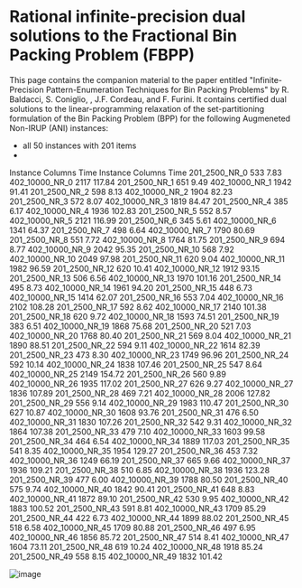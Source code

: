 # Rational infinite-precision dual solutions to the Fractional Bin Packing Problem (FBPP)

This page contains the companion material to the paper entitled "Infinite-Precision Pattern-Enumeration Techniques for Bin Packing Problems" by R. Baldacci, S. Coniglio, , J.F. Cordeau, and F. Furini. It contains certified dual solutions to the linear-programming relaxation of the set-partitioning formulation of the Bin Packing Problem (BPP) for the following Augmeneted Non-IRUP (ANI) instances:

- all 50 instances with 201 items
- 
Instance	Columns	Time		Instance	Columns	Time
201_2500_NR_0	533	7.83		402_10000_NR_0	2117	117.84
201_2500_NR_1	651	9.49		402_10000_NR_1	1942	91.41
201_2500_NR_2	598	8.13		402_10000_NR_2	1904	82.23
201_2500_NR_3	572	8.07		402_10000_NR_3	1819	84.47
201_2500_NR_4	385	6.17		402_10000_NR_4	1936	102.83
201_2500_NR_5	552	8.57		402_10000_NR_5	2121	116.99
201_2500_NR_6	345	5.61		402_10000_NR_6	1341	64.37
201_2500_NR_7	498	6.64		402_10000_NR_7	1790	80.69
201_2500_NR_8	551	7.72		402_10000_NR_8	1764	81.75
201_2500_NR_9	694	8.77		402_10000_NR_9	2042	95.35
201_2500_NR_10	568	7.92		402_10000_NR_10	2049	97.98
201_2500_NR_11	620	9.04		402_10000_NR_11	1982	96.59
201_2500_NR_12	620	10.41		402_10000_NR_12	1912	93.15
201_2500_NR_13	506	6.56		402_10000_NR_13	1970	101.16
201_2500_NR_14	495	8.73		402_10000_NR_14	1961	94.20
201_2500_NR_15	448	6.73		402_10000_NR_15	1414	62.07
201_2500_NR_16	553	7.04		402_10000_NR_16	2102	108.28
201_2500_NR_17	592	8.62		402_10000_NR_17	2140	101.38
201_2500_NR_18	620	9.72		402_10000_NR_18	1593	74.51
201_2500_NR_19	383	6.51		402_10000_NR_19	1868	75.68
201_2500_NR_20	521	7.03		402_10000_NR_20	1768	80.40
201_2500_NR_21	569	8.04		402_10000_NR_21	1890	88.51
201_2500_NR_22	594	9.11		402_10000_NR_22	1614	82.39
201_2500_NR_23	473	8.30		402_10000_NR_23	1749	96.96
201_2500_NR_24	592	10.14		402_10000_NR_24	1838	107.46
201_2500_NR_25	547	8.64		402_10000_NR_25	2149	154.72
201_2500_NR_26	560	9.89		402_10000_NR_26	1935	117.02
201_2500_NR_27	626	9.27		402_10000_NR_27	1836	107.89
201_2500_NR_28	469	7.21		402_10000_NR_28	2006	127.82
201_2500_NR_29	556	9.14		402_10000_NR_29	1983	110.47
201_2500_NR_30	627	10.87		402_10000_NR_30	1608	93.76
201_2500_NR_31	476	6.50		402_10000_NR_31	1830	107.26
201_2500_NR_32	542	9.31		402_10000_NR_32	1864	107.38
201_2500_NR_33	479	7.10		402_10000_NR_33	1603	99.58
201_2500_NR_34	464	6.54		402_10000_NR_34	1889	117.03
201_2500_NR_35	541	8.35		402_10000_NR_35	1954	129.27
201_2500_NR_36	453	7.32		402_10000_NR_36	1249	66.19
201_2500_NR_37	665	9.66		402_10000_NR_37	1936	109.21
201_2500_NR_38	510	6.85		402_10000_NR_38	1936	123.28
201_2500_NR_39	477	6.00		402_10000_NR_39	1788	80.50
201_2500_NR_40	575	9.74		402_10000_NR_40	1842	90.41
201_2500_NR_41	648	8.83		402_10000_NR_41	1872	89.10
201_2500_NR_42	530	9.95		402_10000_NR_42	1883	100.52
201_2500_NR_43	591	8.81		402_10000_NR_43	1709	85.29
201_2500_NR_44	422	6.73		402_10000_NR_44	1899	88.02
201_2500_NR_45	518	6.58		402_10000_NR_45	1709	80.88
201_2500_NR_46	497	6.95		402_10000_NR_46	1856	85.72
201_2500_NR_47	514	8.41		402_10000_NR_47	1604	73.11
201_2500_NR_48	619	10.24		402_10000_NR_48	1918	85.24
201_2500_NR_49	558	8.15		402_10000_NR_49	1832	101.42

![image](https://user-images.githubusercontent.com/33290924/123675517-b9b0b300-d83a-11eb-9945-9f5a36b4fc2d.png)

